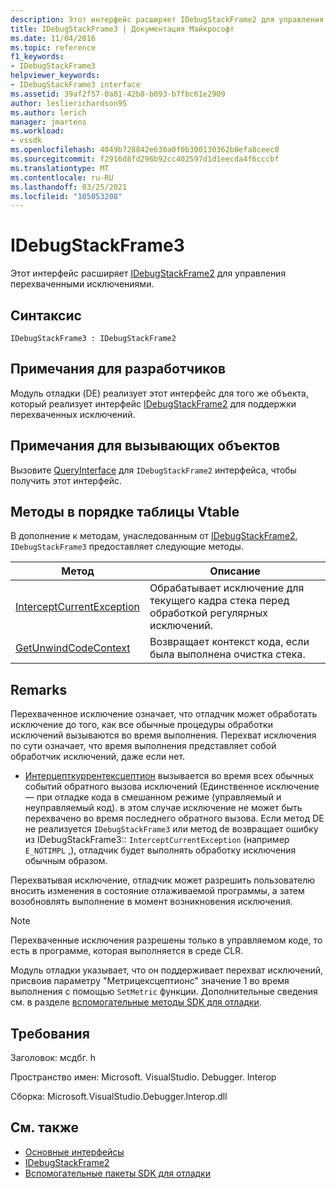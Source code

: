 ```yaml
---
description: Этот интерфейс расширяет IDebugStackFrame2 для управления перехваченными исключениями.
title: IDebugStackFrame3 | Документация Майкрософт
ms.date: 11/04/2016
ms.topic: reference
f1_keywords:
- IDebugStackFrame3
helpviewer_keywords:
- IDebugStackFrame3 interface
ms.assetid: 39af2f57-0a01-42b8-b093-b7fbc61e2909
author: leslierichardson95
ms.author: lerich
manager: jmartens
ms.workload:
- vssdk
ms.openlocfilehash: 4049b728842e630a0f0b300130362b8efa8ceec0
ms.sourcegitcommit: f2916d8fd296b92cc402597d1d1eecda4f6cccbf
ms.translationtype: MT
ms.contentlocale: ru-RU
ms.lasthandoff: 03/25/2021
ms.locfileid: "105053208"
---
```

# <a name="idebugstackframe3"></a>IDebugStackFrame3
Этот интерфейс расширяет [IDebugStackFrame2](../../../extensibility/debugger/reference/idebugstackframe2.md) для управления перехваченными исключениями.

## <a name="syntax"></a>Синтаксис

```
IDebugStackFrame3 : IDebugStackFrame2
```

## <a name="notes-for-implementers"></a>Примечания для разработчиков
 Модуль отладки (DE) реализует этот интерфейс для того же объекта, который реализует интерфейс [IDebugStackFrame2](../../../extensibility/debugger/reference/idebugstackframe2.md) для поддержки перехваченных исключений.

## <a name="notes-for-callers"></a>Примечания для вызывающих объектов
 Вызовите [QueryInterface](/cpp/atl/queryinterface) для `IDebugStackFrame2` интерфейса, чтобы получить этот интерфейс.

## <a name="methods-in-vtable-order"></a>Методы в порядке таблицы Vtable
 В дополнение к методам, унаследованным от [IDebugStackFrame2](../../../extensibility/debugger/reference/idebugstackframe2.md), `IDebugStackFrame3` предоставляет следующие методы.

|Метод|Описание|
|------------|-----------------|
|[InterceptCurrentException](../../../extensibility/debugger/reference/idebugstackframe3-interceptcurrentexception.md)|Обрабатывает исключение для текущего кадра стека перед обработкой регулярных исключений.|
|[GetUnwindCodeContext](../../../extensibility/debugger/reference/idebugstackframe3-getunwindcodecontext.md)|Возвращает контекст кода, если была выполнена очистка стека.|

## <a name="remarks"></a>Remarks
 Перехваченное исключение означает, что отладчик может обработать исключение до того, как все обычные процедуры обработки исключений вызываются во время выполнения. Перехват исключения по сути означает, что время выполнения представляет собой обработчик исключений, даже если нет.

- [Интерцепткуррентексцептион](../../../extensibility/debugger/reference/idebugstackframe3-interceptcurrentexception.md) вызывается во время всех обычных событий обратного вызова исключений (Единственное исключение — при отладке кода в смешанном режиме (управляемый и неуправляемый код). в этом случае исключение не может быть перехвачено во время последнего обратного вызова. Если метод DE не реализуется `IDebugStackFrame3` или метод de возвращает ошибку из IDebugStackFrame3:: `InterceptCurrentException` (например `E_NOTIMPL` ,), отладчик будет выполнять обработку исключения обычным образом.

 Перехватывая исключение, отладчик может разрешить пользователю вносить изменения в состояние отлаживаемой программы, а затем возобновлять выполнение в момент возникновения исключения.

> [!NOTE]
> Перехваченные исключения разрешены только в управляемом коде, то есть в программе, которая выполняется в среде CLR.

 Модуль отладки указывает, что он поддерживает перехват исключений, присвоив параметру "Метрицексцептионс" значение 1 во время выполнения с помощью `SetMetric` функции. Дополнительные сведения см. в разделе [вспомогательные методы SDK для отладки](../../../extensibility/debugger/reference/sdk-helpers-for-debugging.md).

## <a name="requirements"></a>Требования
 Заголовок: мсдбг. h

 Пространство имен: Microsoft. VisualStudio. Debugger. Interop

 Сборка: Microsoft.VisualStudio.Debugger.Interop.dll

## <a name="see-also"></a>См. также
- [Основные интерфейсы](../../../extensibility/debugger/reference/core-interfaces.md)
- [IDebugStackFrame2](../../../extensibility/debugger/reference/idebugstackframe2.md)
- [Вспомогательные пакеты SDK для отладки](../../../extensibility/debugger/reference/sdk-helpers-for-debugging.md)
